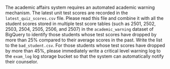 The academic affairs system requires an automated academic warning mechanism. The latest unit test scores are recorded in the `latest_quiz_scores.csv` file. Please read this file and combine it with all the student scores stored in multiple test score tables (such as 2501, 2502, 2503, 2504, 2505, 2506, and 2507) in the `academic_warning` dataset of BigQuery to identify those students whose test scores have dropped by more than 25% compared to their average scores in the past. Write the list to the  `bad_student.csv`. For those students whose test scores have dropped by more than 45%, please immediately write a critical level warning log to the `exam_log` log storage bucket so that the system can automatically notify their counselor.